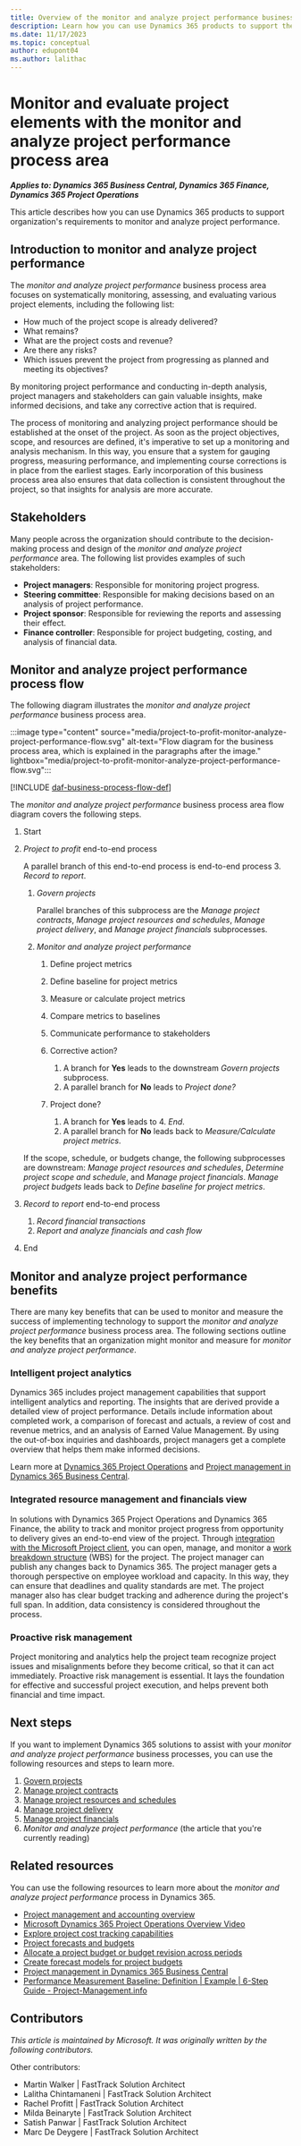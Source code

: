 ```yaml
---
title: Overview of the monitor and analyze project performance business process area
description: Learn how you can use Dynamics 365 products to support the organization's business processes for monitoring and analyzing project performance.
ms.date: 11/17/2023
ms.topic: conceptual
author: edupont04
ms.author: lalithac
---
```


# Monitor and evaluate project elements with the monitor and analyze project performance process area

***Applies to: Dynamics 365 Business Central, Dynamics 365 Finance, Dynamics 365 Project Operations***

This article describes how you can use Dynamics 365 products to support organization's requirements to monitor and analyze project performance.

## Introduction to monitor and analyze project performance

The *monitor and analyze project performance* business process area focuses on systematically monitoring, assessing, and evaluating various project elements, including the following list:

- How much of the project scope is already delivered?
- What remains?
- What are the project costs and revenue?
- Are there any risks?
- Which issues prevent the project from progressing as planned and meeting its objectives?

By monitoring project performance and conducting in-depth analysis, project managers and stakeholders can gain valuable insights, make informed decisions, and take any corrective action that is required.

The process of monitoring and analyzing project performance should be established at the onset of the project. As soon as the project objectives, scope, and resources are defined, it's imperative to set up a monitoring and analysis mechanism. In this way, you ensure that a system for gauging progress, measuring performance, and implementing course corrections is in place from the earliest stages. Early incorporation of this business process area also ensures that data collection is consistent throughout the project, so that insights for analysis are more accurate.

## Stakeholders

Many people across the organization should contribute to the decision-making process and design of the *monitor and analyze project performance* area. The following list provides examples of such stakeholders:

- **Project managers**: Responsible for monitoring project progress.
- **Steering committee**: Responsible for making decisions based on an analysis of project performance.
- **Project sponsor**: Responsible for reviewing the reports and assessing their effect.
- **Finance controller**: Responsible for project budgeting, costing, and analysis of financial data.

## Monitor and analyze project performance process flow 

The following diagram illustrates the *monitor and analyze project performance* business process area.

:::image type="content" source="media/project-to-profit-monitor-analyze-project-performance-flow.svg" alt-text="Flow diagram for the business process area, which is explained in the paragraphs after the image." lightbox="media/project-to-profit-monitor-analyze-project-performance-flow.svg":::

[!INCLUDE [daf-business-process-flow-def](~/../shared-content/shared/guidance-includes/daf-business-process-flow-def.md)]

The *monitor and analyze project performance* business process area flow diagram covers the following steps.

1. Start
1. *Project to profit* end-to-end process

    A parallel branch of this end-to-end process is end-to-end process 3. *Record to report*.

    1. *Govern projects*

        Parallel branches of this subprocess are the *Manage project contracts*, *Manage project resources and schedules*, *Manage project delivery*, and *Manage project financials* subprocesses.

    1. *Monitor and analyze project performance*

        1. Define project metrics
        1. Define baseline for project metrics
        1. Measure or calculate project metrics
        1. Compare metrics to baselines
        1. Communicate performance to stakeholders
        1. Corrective action?

            1. A branch for **Yes** leads to the downstream *Govern projects* subprocess.
            2. A parallel branch for **No** leads to *Project done?*

        1. Project done?

            1. A branch for **Yes** leads to 4. *End*.
            1. A parallel branch for **No** leads back to *Measure/Calculate project metrics*.

      If the scope, schedule, or budgets change, the following subprocesses are downstream: *Manage project resources and schedules*, *Determine project scope and schedule*, and *Manage project financials*. *Manage project budgets* leads back to *Define baseline for project metrics*.

1. *Record to report* end-to-end process

    1. *Record financial transactions*
    1. *Report and analyze financials and cash flow*

1. End

## Monitor and analyze project performance benefits

There are many key benefits that can be used to monitor and measure the success of implementing technology to support the *monitor and analyze project performance* business process area. The following sections outline the key benefits that an organization might monitor and measure for *monitor and analyze project performance*. 

### Intelligent project analytics

Dynamics 365 includes project management capabilities that support intelligent analytics and reporting. The insights that are derived provide a detailed view of project performance. Details include information about completed work, a comparison of forecast and actuals, a review of cost and revenue metrics, and an analysis of Earned Value Management. By using the out-of-box inquiries and dashboards, project managers get a complete overview that helps them make informed decisions.

Learn more at [Dynamics 365 Project Operations](/dynamics365/project-operations/) and [Project management in Dynamics 365 Business Central](/dynamics365/business-central/projects-manage-projects).

### Integrated resource management and financials view

In solutions with Dynamics 365 Project Operations and Dynamics 365 Finance, the ability to track and monitor project progress from opportunity to delivery gives an end-to-end view of the project. Through [integration with the Microsoft Project client](/dynamics365/project-operations/prod-pma/project-integration), you can open, manage, and monitor a [work breakdown structure](/dynamics365/project-operations/prod-pma/work-breakdown-structures) (WBS) for the project. The project manager can publish any changes back to Dynamics 365. The project manager gets a thorough perspective on employee workload and capacity. In this way, they can ensure that deadlines and quality standards are met. The project manager also has clear budget tracking and adherence during the project's full span. In addition, data consistency is considered throughout the process.

### Proactive risk management

Project monitoring and analytics help the project team recognize project issues and misalignments before they become critical, so that it can act immediately. Proactive risk management is essential. It lays the foundation for effective and successful project execution, and helps prevent both financial and time impact.

## Next steps

If you want to implement Dynamics 365 solutions to assist with your *monitor and analyze project performance* business processes, you can use the following resources and steps to learn more.

1. [Govern projects](project-to-profit-govern-projects-overview.md)
1. [Manage project contracts](project-to-profit-manage-project-contracts-overview.md)
1. [Manage project resources and schedules](project-to-profit-manage-project-scope-schedule-overview.md)
1. [Manage project delivery](project-to-profit-deliver-project-work.md)
1. [Manage project financials](project-to-profit-manage-project-financials-overview.md)
1. *Monitor and analyze project performance* (the article that you're currently reading)

## Related resources

You can use the following resources to learn more about the *monitor and analyze project performance* process in Dynamics 365.

- [Project management and accounting overview](/dynamics365/project-operations/prod-pma/overview-project-management-accounting#analyze-the-project)
- [Microsoft Dynamics 365 Project Operations Overview Video](https://community.dynamics.com/videos/post/?postid=86ea94cd-2914-ee11-8f6e-00224827eb85)
- [Explore project cost tracking capabilities](/training/modules/explore-project-planning-execution-capabilities/6-explore-project-cost-tracking-capabilities)
- [Project forecasts and budgets](/dynamics365/project-operations/prod-pma/project-forecasts-budgets)
- [Allocate a project budget or budget revision across periods](/dynamics365/project-operations/prod-pma/tasks/allocate-project)
- [Create forecast models for project budgets](/dynamics365/project-operations/prod-pma/create-forecast-models-project-budgets)
- [Project management in Dynamics 365 Business Central](/dynamics365/business-central/projects-manage-projects)
- [Performance Measurement Baseline: Definition \| Example \| 6-Step Guide - Project-Management.info](https://project-management.info/performance-measurement-baseline/)
<!-- 
## Tags

*Stakeholders:* Project Managers, steering committee, Project sponsor, Finance controller

*Products:* Dynamics 365 Business Central, Dynamics 365 Finance, Dynamics 365 Project Operations -->

## Contributors

*This article is maintained by Microsoft. It was originally written by the following contributors.*

Other contributors:

- Martin Walker \| FastTrack Solution Architect
- Lalitha Chintamaneni \| FastTrack Solution Architect
- Rachel Profitt \| FastTrack Solution Architect
- Milda Beinaryte \| FastTrack Solution Architect
- Satish Panwar \| FastTrack Solution Architect
- Marc De Deygere \| FastTrack Solution Architect

